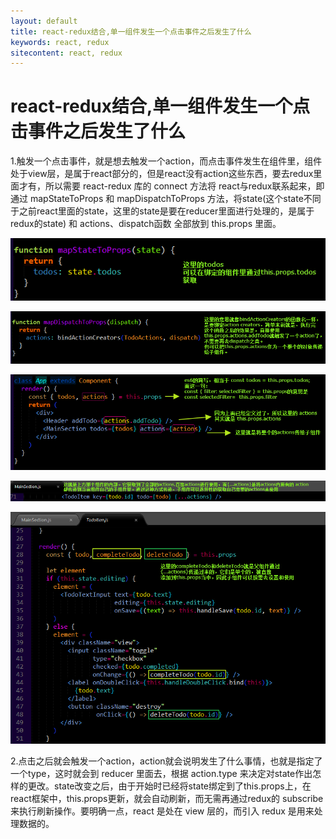 ```yaml
---
layout: default
title: react-redux结合,单一组件发生一个点击事件之后发生了什么
keywords: react, redux
sitecontent: react, redux
---
```



react-redux结合,单一组件发生一个点击事件之后发生了什么
===================


  1.触发一个点击事件，就是想去触发一个action，而点击事件发生在组件里，组件处于view层，是属于react部分的，但是react没有action这些东西，要去redux里面才有，所以需要 react-redux 库的 connect 方法将 react与redux联系起来，即通过 mapStateToProps 和 mapDispatchToProps 方法，将state(这个state不同于之前react里面的state，这里的state是要在reducer里面进行处理的，是属于redux的state) 和 actions、dispatch函数 全部放到 this.props 里面。

![tree](https://raw.githubusercontent.com/wznonstop/wznonstop.github.io/master/images/2016-03-17-1.png)

![tree](https://raw.githubusercontent.com/wznonstop/wznonstop.github.io/master/images/2016-03-17-2.png)

![tree](https://raw.githubusercontent.com/wznonstop/wznonstop.github.io/master/images/2016-03-17-3.png)

![tree](https://raw.githubusercontent.com/wznonstop/wznonstop.github.io/master/images/2016-03-17-4.png)

![tree](https://raw.githubusercontent.com/wznonstop/wznonstop.github.io/master/images/2016-03-17-5.png)

  2.点击之后就会触发一个action，action就会说明发生了什么事情，也就是指定了一个type，这时就会到 reducer 里面去，根据 action.type 来决定对state作出怎样的更改。state改变之后，由于开始时已经将state绑定到了this.props上，在react框架中，this.props更新，就会自动刷新，而无需再通过redux的 subscribe 来执行刷新操作。要明确一点，react 是处在 view 层的，而引入 redux 是用来处理数据的。














